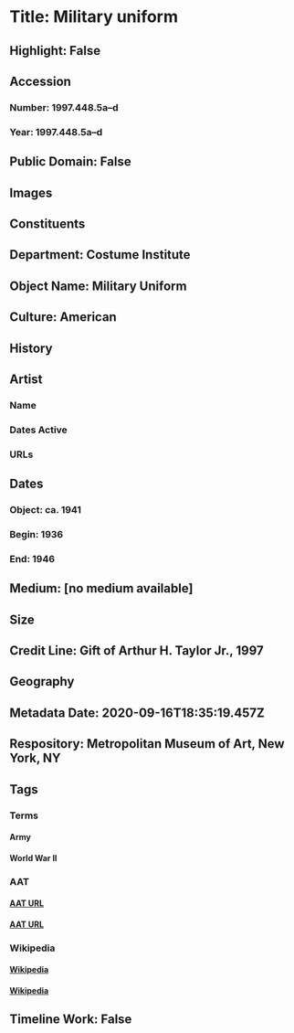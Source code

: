 # Title: Military uniform
## Highlight: False
## Accession
### Number: 1997.448.5a–d
### Year: 1997.448.5a–d
## Public Domain: False
## Images
## Constituents
## Department: Costume Institute
## Object Name: Military Uniform
## Culture: American
## History
## Artist
### Name
### Dates Active
### URLs
## Dates
### Object: ca. 1941
### Begin: 1936
### End: 1946
## Medium: [no medium available]
## Size
## Credit Line: Gift of Arthur H. Taylor Jr., 1997
## Geography
## Metadata Date: 2020-09-16T18:35:19.457Z
## Respository: Metropolitan Museum of Art, New York, NY
## Tags
### Terms
#### Army
#### World War II
### AAT
#### [AAT URL](http://vocab.getty.edu/page/aat/300137542)
#### [AAT URL](http://vocab.getty.edu/page/ia/901001492)
### Wikipedia
#### [Wikipedia]()
#### [Wikipedia]()
## Timeline Work: False